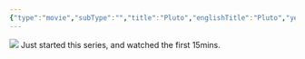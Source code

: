 ```yaml
---
{"type":"movie","subType":"","title":"Pluto","englishTitle":"Pluto","year":2023,"dataSource":"MALAPI","url":"https://myanimelist.net/anime/35737/Pluto","id":35737,"genres":["Action","Mystery","Sci-Fi","Suspense"],"producer":"Studio M2","duration":"1 hr 1 min per ep","onlineRating":8.61,"actors":null,"image":"https://cdn.myanimelist.net/images/anime/1021/138568.jpg","released":true,"streamingServices":["Netflix"],"premiere":"26/10/2023","watched":true,"lastWatched":"","personalRating":0,"tags":["mediaDB/tv/movie"],"dg-publish":true,"permalink":"/media-db/movies/pluto-2023/","dgPassFrontmatter":true,"noteIcon":"1","created":"2023-12-14T11:51:51.058+05:30","updated":"2023-12-14T11:53:28.919+05:30"}
---
```


<img src="https://cdn.myanimelist.net/images/anime/1021/138568.jpg">
Just started this series, and watched the first 15mins.